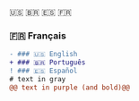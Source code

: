 🇺🇸 🇧🇷 🇪🇸 🇫🇷 







### 🇫🇷 Français





```diff
- ### 🇺🇸 English
+ ### 🇧🇷 Português
! ### 🇪🇸 Español
# text in gray
@@ text in purple (and bold)@@
```
